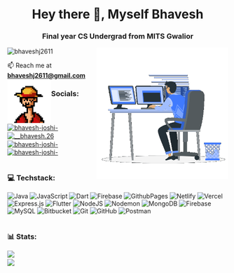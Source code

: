 <h1 align="center">Hey there 👋, Myself Bhavesh</h1>
<h3 align="center">Final year CS Undergrad from MITS Gwalior</h3>


  <img src="https://github.com/bhaveshj2611/bhaveshj2611/raw/main/gif/229223263-cf2e4b07-2615-4f87-9c38-e37600f8381a.gif" alt="Developer" width="300" height="300" align="right">



<p align="left"> <img src="https://komarev.com/ghpvc/?username=bhaveshj2611&label=Profile%20views&color=0e75b6&style=flat" alt="bhaveshj2611" /> </p>

📫
Reach me at **bhaveshj2611@gmail.com**
 <img src="https://github.com/bhaveshj2611/bhaveshj2611/raw/main/gif/227779362-cacda485-cab4-4e28-8a27-a4d2a918a7ac.gif" alt="Luffy" width="100" height="100" align="left">
<h3 align="left">Socials:</h3>
<p align="left">
<a href="https://linkedin.com/in/bhaveshjoshi26" target="blank"><img align="center" src="https://raw.githubusercontent.com/rahuldkjain/github-profile-readme-generator/master/src/images/icons/Social/linked-in-alt.svg" alt="bhavesh-joshi-" height="30" width="40" /></a>
<a href="https://instagram.com/__bhavesh.26" target="blank"><img align="center" src="https://raw.githubusercontent.com/rahuldkjain/github-profile-readme-generator/master/src/images/icons/Social/instagram.svg" alt="__bhavesh.26" height="30" width="40" /></a>
<a href="https://leetcode.com/u/bhaveshj2611/" target="blank"><img align="center" src="https://raw.githubusercontent.com/rahuldkjain/github-profile-readme-generator/master/src/images/icons/Social/leet-code.svg" alt="bhavesh-joshi-" height="30" width="40" /></a>
  <a href="https://www.geeksforgeeks.org/user/bhaveshjou8fo/" target="blank"><img align="center" src="https://raw.githubusercontent.com/rahuldkjain/github-profile-readme-generator/master/src/images/icons/Social/geeks-for-geeks.svg" alt="bhavesh-joshi-" height="30" width="40" /></a>
</p>

#  <h3 align="left"> 💻 Techstack: </h3>
![Java](https://img.shields.io/badge/java-%23ED8B00.svg?style=for-the-badge&logo=openjdk&logoColor=white) ![JavaScript](https://img.shields.io/badge/javascript-%23323330.svg?style=for-the-badge&logo=javascript&logoColor=%23F7DF1E) ![Dart](https://img.shields.io/badge/dart-%230175C2.svg?style=for-the-badge&logo=dart&logoColor=white) ![Firebase](https://img.shields.io/badge/firebase-%23039BE5.svg?style=for-the-badge&logo=firebase) ![GithubPages](https://img.shields.io/badge/github%20pages-121013?style=for-the-badge&logo=github&logoColor=white) ![Netlify](https://img.shields.io/badge/netlify-%23000000.svg?style=for-the-badge&logo=netlify&logoColor=#00C7B7) ![Vercel](https://img.shields.io/badge/vercel-%23000000.svg?style=for-the-badge&logo=vercel&logoColor=white) ![Express.js](https://img.shields.io/badge/express.js-%23404d59.svg?style=for-the-badge&logo=express&logoColor=%2361DAFB) ![Flutter](https://img.shields.io/badge/Flutter-%2302569B.svg?style=for-the-badge&logo=Flutter&logoColor=white) ![NodeJS](https://img.shields.io/badge/node.js-6DA55F?style=for-the-badge&logo=node.js&logoColor=white) ![Nodemon](https://img.shields.io/badge/NODEMON-%23323330.svg?style=for-the-badge&logo=nodemon&logoColor=%BBDEAD) ![MongoDB](https://img.shields.io/badge/MongoDB-%234ea94b.svg?style=for-the-badge&logo=mongodb&logoColor=white) ![Firebase](https://img.shields.io/badge/firebase-a08021?style=for-the-badge&logo=firebase&logoColor=ffcd34) ![MySQL](https://img.shields.io/badge/mysql-4479A1.svg?style=for-the-badge&logo=mysql&logoColor=white) ![Bitbucket](https://img.shields.io/badge/bitbucket-%230047B3.svg?style=for-the-badge&logo=bitbucket&logoColor=white) ![Git](https://img.shields.io/badge/git-%23F05033.svg?style=for-the-badge&logo=git&logoColor=white) ![GitHub](https://img.shields.io/badge/github-%23121011.svg?style=for-the-badge&logo=github&logoColor=white) ![Postman](https://img.shields.io/badge/Postman-FF6C37?style=for-the-badge&logo=postman&logoColor=white)

#  <h3 align="left"> 📊 Stats: </h3>
![](https://github-readme-streak-stats.herokuapp.com/?user=bhaveshj2611&theme=dark&hide_border=false)<br/>
![](https://github-readme-stats.vercel.app/api/top-langs/?username=bhaveshj2611&theme=dark&hide_border=false&include_all_commits=false&count_private=false&layout=compact)


